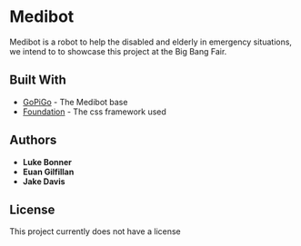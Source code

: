 # Medibot

Medibot is a robot to help the disabled and elderly in emergency situations, we intend to to showcase this project at the Big Bang Fair.

## Built With

* [GoPiGo](https://www.dexterindustries.com/gopigo/) - The Medibot base
* [Foundation](http://foundation.zurb.com/) - The css framework used

## Authors

* **Luke Bonner** 
* **Euan Gilfillan** 
* **Jake Davis** 

## License

This project currently does not have a license